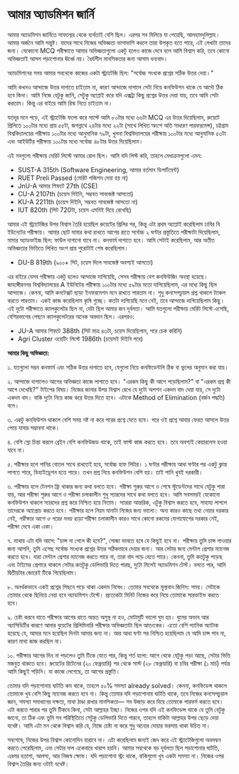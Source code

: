 # আমার অ্যাডমিশন জার্নি

আমার অ্যাডমিশন জার্নিতে সাফল্যের থেকে ব্যর্থতাই বেশি ছিল। এরপর সব মিলিয়ে যা পেয়েছি, আলহামদুলিল্লাহ। আমার অর্জনে আমি সন্তুষ্ট। যাদের সাথে নিজের অভিজ্ঞতা ভাগাভাগি করলে তারা উপকৃত হতে পারে, এই লেখাটা তাদের জন্য। যেকোনো MCQ পরীক্ষাতে আমার অভিজ্ঞতাগুলো একটু হলেও কাজে দেবে বলে আমি বিশ্বাস করি, তবে কোনো অভিজ্ঞতাই আসল পড়াশোনার ঊর্ধ্বে নয়। ধৈর্যশীল মানসিকতার জন্য আগাম ধন্যবাদ।

অ্যাডমিশনের সময় আমার সবথেকে কাজের একটা স্ট্র্যাটেজি ছিল: "সর্বোচ্চ সংখ্যক প্রশ্নের সঠিক উত্তর দেয়া।"

আমি কখনও আন্দাজে উত্তর দাগাতে চাইতাম না, কারণ আন্দাজে দাগালে সেটা নিয়ে কনফিউশন থাকে যে আদৌ ঠিক হবে কিনা। আমি নিজে যেটুকু জানি, সেটুকু অ্যাপ্লাই করে যদি এক্সট্রা কিছু প্রশ্নের উত্তর দেয়া যায়, তবে আমি সেটা করতাম। কিন্তু এর বাইরে আমি রিস্ক নিতে চাইতাম না।

যতদূর মনে পড়ে, এই স্ট্র্যাটেজি ফলো করে সাস্টে আমি ৮০টার মধ্যে ৬৬টা MCQ এর উত্তর দিয়েছিলাম, রুয়েটে প্রিলিতে ১০০টার মধ্যে প্রায় ৫৫টা, জগন্নাথে ২৪টার মধ্যে ২২টা (সাথে লিখিত অংশে অতি সাধারণ পারফরমেন্স), চট্টগ্রাম বিশ্ববিদ্যালয়ের পরীক্ষায় ১০০টার মধ্যে আনুমানিক ৭৯টা, খুলনা বিশ্ববিদ্যালয়ের পরীক্ষায় ১০০টার মধ্যে আনুমানিক ৫৩টা এবং আইউটির পরীক্ষায় ১০০টার মধ্যে সর্বোচ্চ ৪৮টার উত্তর দিয়েছিলাম।

এই সবগুলো পরীক্ষায় মেরিট লিস্টে আমার রোল ছিল। আমি যদি লিস্ট করি, তাহলে মেধাক্রমগুলো এমন:
- SUST-A 315th (Software Engineering, আমার বর্তমান ডিপার্টমেন্ট)
- RUET Preli Passed (মেরিট পজিশন দেয়া হয় না)
- JnU-A আমার শিফটে 27th (CSE)
- CU-A 2107th (চয়েস দিইনি, সম্ভবত সাবজেক্ট আসতো)
- KU-A 2211th (চয়েস দিইনি, সম্ভবত সাবজেক্ট আসতো না)
- IUT 820th (সিট 720টা, চয়েস এমনিই দিয়ে রেখেছি)

আমার এই স্ট্র্যাটেজির উপর বিশ্বাস তৈরি হয়েছিল রুয়েটের প্রিলির পর, কিন্তু এটা প্রথম অ্যাপ্লাই করেছিলাম ঢাবির বি ইউনেটের পরীক্ষায়। আমার ছোট মামার কথা রাখতে আগের রাতে সর্বোচ্চ ২ ঘণ্টার প্রস্তুতিতে পরীক্ষাটা দিয়েছিলাম, মামার অ্যাডভাইজ ছিল: ফাউল দাগানো যাবে না। কনফার্ম দাগাতে হবে। আমি সেটাই করেছিলাম, আর অতীত অভিজ্ঞতার ভিত্তিতে লিখিত অংশ প্রায় পুরোটাই শেষ করেছিলাম।
- DU-B 819th (৯০০+ সিট, চয়েস দিলে সাবজেক্ট অবশ্যই আসতো)

এর বাইরে যেসব পরীক্ষায় একটু হলেও আন্দাজে দাগিয়েছি, সেসব পরীক্ষায় বেশ কনফিউজিং অবস্থা হয়েছে। জাহাঙ্গীরনগর বিশ্ববিদ্যালয়ের A ইউনিটের পরীক্ষায় ১০০টার মধ্যে ৫৯টার মতো দাগিয়েছিলাম, এর মধ্যে কিছু ছিল আন্দাজে। কেননা, আমি কনটেক্সট ছাড়া ইনফরমেশন মনে রাখতে পারতাম না। শুধু কনসেপচুয়াল প্রশ্ন থাকলে ট্যাকল করতে পারতাম। একই কাজ করেছিলাম কৃষি গুচ্ছে। কতটা দাগিয়েছি মনে নেই, তবে আন্দাজে দাগিয়েছিলাম কিছু। এই দুটো পরীক্ষাতে ক্যালকুলেটর ছিল না, যেটা ছিল আমার জন দূর্বলতা। আমি যতগুলো পরীক্ষায় মেরিট লিস্টে এসেছি, বেশিরভাগের পেছনে ক্যালকুলেটরের অনেক অবদান ছিল। এরপরও:
- JU-A আমার শিফটে 388th (সিট মাত্র ৪৩টা, চয়েস দিয়েছিলাম, পরে চেক করিনি)
- Agri Cluster ওয়েটিং লিস্টে 1986th (চয়েসই দিইনি পরে)

**আমার কিছু অভিজ্ঞতা:**

১. যতগুলো সম্ভব কনফার্ম এবং সঠিক উত্তর দাগাতে হবে, যেগুলো নিয়ে কনফিডেন্টলি ঠিক বা ভুলের অনুমান করা যায়।

২. আন্দাজে দাগালেও আগের অভিজ্ঞতা কাজে লাগাতে হবে। "এরকম কিছু কী আগে পড়েছিলাম?" বা "এরকম প্রশ্ন কী আগে দেখেছি?" টাইপের বিষয়। নিজের জানার উপর বিশ্বাস রেখে যে দুটো অপশন একদম বাদ দেয়া যায়, সে দুটো একদম বাদ। বাকি দুটো নিয়ে কাজ করে উত্তর দিতে হবে। এটাকে Method of Elimination (বর্জন পদ্ধতি) বলে।

৩. একটু কনফিউশন থাকলে বেশি সময় নষ্ট না করে পরের প্রশ্নে যেতে হবে। পরে ওই প্রশ্নে আবার ফেরত আসলে উত্তর পেয়ে যাবার সম্ভাবনা থাকে।

৪. বেশি স্লো চিন্তা করলে ব্রেইন বেশি কনফিউজড থাকে, তাই ফাস্ট কাজ করতে হবে। তবে অবশ্যই কেয়ারলেস হওয়া যাবে না।

৫. পরীক্ষার হলে পানির বোতল সাথে রাখতেই হবে, সর্বোচ্চ হাফ লিটার। ১ ঘণ্টার পরীক্ষায় আধা ঘণ্টার পর একটু ক্লান্ত লাগতে পারে, ডিহাইড্রেশন হতে পারে। তখন প্রশ্ন নিয়ে কনফিউশন বেশি হয়। তাই পানি খুবই দরকারী।

৬. পরীক্ষার হলে টেনশন ফ্রি থাকার জন্য কথা বলতে হবে। পরীক্ষা শুরুর আগে ও শেষে স্টুডেন্টদের সাথে যেটুকু পারা যায়, আর পরীক্ষা শুরুর আগে ও পরীক্ষা চলাকালীন শুধু স্যারদের সাথে কথা বলতে হবে। আমি সবসময়ই যেকোনো কনফিউশন থাকলে স্যারদের প্রশ্ন করে নিশ্চিত হয়ে নিতাম। স্যাররা আন্তরিক, এটুকু বিশ্বাস করতে হবে, সাহায্য লাগলে তাদেরকে অ্যাপ্রোচ করতে হবে। পরীক্ষার হলে নিয়ম মানাটা নিজের জন্য ভালো। অন্য কারও কাছে তথ্য নেয়ার দরকার নেই, _পরীক্ষার আগে ও পরের সময় ছাড়া_ পরীক্ষা চলাকালীন কারও সাথে কোনো রকমের যোগাযোগের দরকার নেই, পরীক্ষা দেবে একা একা।

৭. মাথায় এটা যদি আসে: "চান্স না পেলে কী হবে?", সোজা ভাবতে হবে যে কিছুই হবে না। পরীক্ষায় তুমি চান্স পাওয়ার জন্য আসনি, তুমি এসেছ সর্বোচ্চ সংখ্যক প্রশ্নের উত্তর সঠিকভাবে দেয়ার জন্য। আর সেটার জন্য মেন্টাল প্রেশার ম্যানেজ করতে হবে। যারা মেন্টাল প্রেশার ম্যানেজ করতে পারে না, তারা বাদ পড়ে যেতে পারে। কেননা, তুমি কতটুকু পড়েছ এবং টাইমের প্রেশারে থাকলে সেটার কতটুকু ডেলিভারি দিতে পারছ, দুটো মিলেই অ্যাডমিশন টেস্ট। বলতে পার, আমি দ্বিতীয়টার জোরেই টিকে গিয়েছিলাম।

৮. অনর্থকভাবে একই প্রশ্নের পিছনে পড়ে থাকা একদম নিষেধ। তোমার সবথেকে মূল্যবান জিনিস: সময়। সেটাকে তোমার থেকে ছিনিয়ে নেয়া হবে অ্যাডমিশন টেস্টে। প্রত্যেকটা মিনিট নিজের করে নিয়ে তোমাকে সারভাইভ করতে হবে।

৯. চেষ্টা করবে যাতে পরীক্ষার আগের রাতে অন্তত অসুস্থ না হও, মোটামুটি ভালো ঘুম হয়। ঘুমের অভাব আর অ্যাসিডিটির কারণে আমার বুয়েটের প্রিলিমিনারি পরীক্ষার অভিজ্ঞতাটা ছিল আতংকের। এতো বেশি প্যানিক অ্যাটাক হয়েছে যে, আমার মনে হয়েছিল দিনটা আমার জন্য না। আর আধা ঘণ্টা পর নিশ্চিত হয়েছিলাম যে আমি চান্স পাব না, কারণ মাথা কাজ করছিল না।

১০. পরীক্ষার আগের দিন না পড়লেও তুমি টিকে যেতে পার, কিন্তু শর্ত হলো: আগে থেকে যেটুকু পড়া আছে, সেটার ভিত্তি মজবুত থাকতে হবে। রুয়েটের রিটেনের (২০ ফেব্রুয়ারি) পর থেকে সাস্ট (২৮ ফেব্রুয়ারি) বা চবির পরীক্ষা (১ মার্চ) পর্যন্ত আমি কিছুই পড়িনি। যা কাজে লেগেছে, তা আগের প্রস্তুতি।

তোমার যদি পড়াশোনায় ঘাটতি কম থাকে, তাহলে ৫০% সমস্যা already solved। কেননা, কনফিডেন্স থাকলে তোমাকে খুব বেশি কিছু ম্যানেজ করতে হবে না। কিন্তু তোমার যদি পড়াশোনায় ঘাটতি থাকে, তবে নিজের কনসেপচুয়াল জ্ঞান, সমস্যা সমাধানের দক্ষতা, মাথা ঠাণ্ডা রাখার মানসিকতা— সব উজাড় করে দিয়ে তোমাকে পারফর্ম করতে হবে। এটা করতে পারার পর তুমি টিকবে কিনা, সেটা আল্লাহর ইচ্ছা। নিজের ওপর যদি এই কনফিডেন্স থাকে যে তুমি যেটুকু জানো, তা ঠিক এবং তুমি সব পরিস্থিতিতে সেটুকু ডেলিভারি দিতে পারবে, তাহলে বাকিটা আল্লাহর উপর ছেড়ে দেয়া যথেষ্ট। আমি এটা মন থেকে বিশ্বাস করি যে, নিজে চেষ্টা না করে শুধু অন্যের দোয়ার ভরসায় থাকা উচিত না।

সবশেষে, নিজের উপর বিশ্বাস কোনোদিন হারাবে না। এটা করেছিলাম জন্যই জেদ করে এই স্ট্র্যাটেজিগুলো অবলম্বন করতে পেরেছিলাম, এবং সেটার ফল একেবারে খারাপ হয়নি। আমার সবথেকে বড় দূর্বলতা ছিল পড়াশোনার ঘাটতি, এরপর হতাশা, আলস্য, আর নিজস্ব ক্ষোভ। যদি পড়াশোনা স্ট্রং থাকে, বাকিগুলো খুব একটা সমস্যা না। নিজের ওপর বিশ্বাস তৈরির জন্য ওটাই যথেষ্ট।
